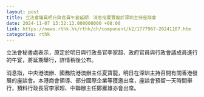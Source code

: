 ```yaml
---
layout: post
title: 立法會議員明日與官員午宴延期　消息指夏寶龍於深圳主持座談會
date: 2024-11-07 13:32:13.000000000 +08:00
link: https://news.rthk.hk/rthk/ch/component/k2/1777967-20241107.htm
categories: rthk
---
```


立法會秘書處表示，原定於明日與行政長官李家超、政府官員與行政會議成員進行的午宴，將延期舉行，詳情稍後公布。

消息指，中央港澳辦、國務院港澳辦主任夏寶龍，明日在深圳主持召開有關香港發展的座談會。本港商會領導、部分國際企業等獲邀出席，座談會預留一天時間舉行，預料行政長官李家超、中聯辦主任鄭雁雄亦會出席。

